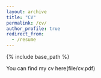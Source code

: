 ```yaml
---
layout: archive
title: "CV"
permalink: /cv/
author_profile: true
redirect_from:
  - /resume
---
```


{% include base_path %}

You can find my cv here(file/cv.pdf)

